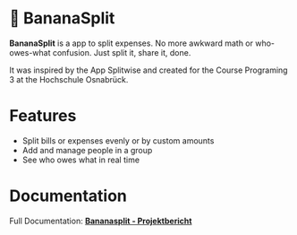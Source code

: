 # 🍌 BananaSplit

**BananaSplit** is a app to split expenses. No more awkward math or who-owes-what confusion. Just split it, share it, done.

It was inspired by the App Splitwise and created for the Course Programing 3 at the Hochschule Osnabrück.

# Features

-  Split bills or expenses evenly or by custom amounts
-  Add and manage people in a group
-  See who owes what in real time

#  Documentation
Full Documentation: **[Bananasplit - Projektbericht](/Prog3_schriftl_Ausarbeitung_bananasplit.pdf)**
